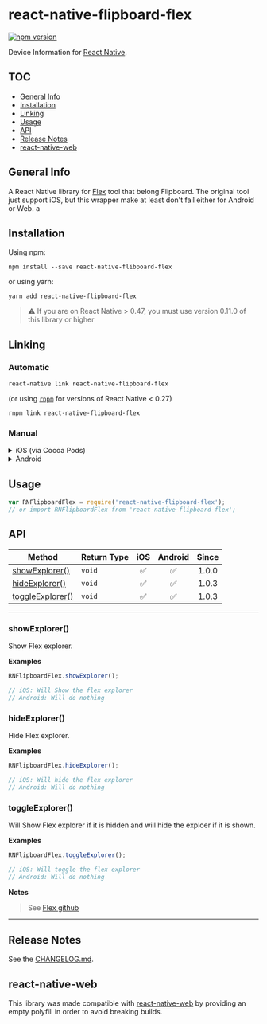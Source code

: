 # react-native-flipboard-flex

[![npm version](https://badge.fury.io/js/react-native-flipboard-flex.svg)](http://badge.fury.io/js/react-native-flipboard-flex)

Device Information for [React Native](https://github.com/facebook/react-native).

## TOC

* [General Info](#general-info)
* [Installation](#installation)
* [Linking](#linking)
* [Usage](#usage)
* [API](#api)
* [Release Notes](#release-notes)
* [react-native-web](#react-native-web)

## General Info

A React Native library for [Flex](https://github.com/Flipboard/FLEX) tool that belong Flipboard.
The original tool just support iOS, but this wrapper make at least don't fail either for Android or Web.
a
## Installation

Using npm:

```shell
npm install --save react-native-flibpoard-flex
```

or using yarn:

```shell
yarn add react-native-flipboard-flex
```

> ⚠️ If you are on React Native > 0.47, you must use version 0.11.0 of this library or higher

## Linking

### Automatic

```shell
react-native link react-native-flipboard-flex
```

(or using [`rnpm`](https://github.com/rnpm/rnpm) for versions of React Native < 0.27)

```shell
rnpm link react-native-flipboard-flex
```

### Manual

<details>
    <summary>iOS (via Cocoa Pods)</summary>

Add the following line to your build targets in your `Podfile`

`pod 'RNDeviceInfo', :path => '{node_modules_path}/react-native-flipboard-flex'`

Where `{node_modules_path}` is the path where you have the `node_modules`, ussually one level up.

Then run `pod install`

</details>

<details>
    <summary>Android</summary>

* **_optional_** in `android/build.gradle`:

```gradle
...
  ext {
    // dependency versions
    googlePlayServicesVersion = "<Your play services version>" // default: "+"
    compileSdkVersion = "<Your compile SDK version>" // default: 23
    buildToolsVersion = "<Your build tools version>" // default: "25.0.2"
    targetSdkVersion = "<Your target SDK version>" // default: 22
  }
...
```

* in `android/app/build.gradle`:

```diff
dependencies {
    ...
    compile "com.facebook.react:react-native:+"  // From node_modules
+   compile project(':react-native-flipboard-flex')
}
```

* in `android/settings.gradle`:

```diff
...
include ':app'
+ include ':react-native-flipboard-flex'
+ project(':react-native-flipboard-flex').projectDir = new File(rootProject.projectDir, '{node_modules_path}/react-native-flipboard-flex/android')
```

Where `{node_modules_path}` is the path where you have the `node_modules`, ussually one level up.


#### With React Native 0.29+

* in `MainApplication.java`:

```diff
+ import com.learnium.RNDeviceInfo.RNDeviceInfo;

  public class MainApplication extends Application implements ReactApplication {
    //......

    @Override
    protected List<ReactPackage> getPackages() {
      return Arrays.<ReactPackage>asList(
+         new RNFlipboardFlexPackage(),
          new MainReactPackage()
      );
    }

    ......
  }
```

#### With older versions of React Native:

* in `MainActivity.java`:

```diff
+ import com.learnium.RNDeviceInfo.RNDeviceInfo;

  public class MainActivity extends ReactActivity {
    ......

    @Override
    protected List<ReactPackage> getPackages() {
      return Arrays.<ReactPackage>asList(
+       new RNFlipboardFlexPackage(),
        new MainReactPackage()
      );
    }
  }
```


</details>

## Usage

```js
var RNFlipboardFlex = require('react-native-flipboard-flex');
// or import RNFlipboardFlex from 'react-native-flipboard-flex';
```

## API

| Method                                            | Return Type         |  iOS | Android | Since  |
| ------------------------------------------------- | ------------------- | :--: | :-----: | :-----: |
| [showExplorer()](#showExplorer)                     | `void`              |  ✅  |   ✅    | 1.0.0 |
| [hideExplorer()](#hideExplorer)                     | `void`              |  ✅  |   ✅    | 1.0.3 |
| [toggleExplorer()](#toggleExplorer)                 | `void`              |  ✅  |   ✅    | 1.0.3 |

---

### showExplorer()

Show Flex explorer.

**Examples**

```js
RNFlipboardFlex.showExplorer();

// iOS: Will Show the flex explorer
// Android: Will do nothing
```

### hideExplorer()

Hide Flex explorer.

**Examples**

```js
RNFlipboardFlex.hideExplorer();

// iOS: Will hide the flex explorer
// Android: Will do nothing
```

### toggleExplorer()

Will Show Flex explorer if it is hidden and will hide the exploer if it is shown.

**Examples**

```js
RNFlipboardFlex.toggleExplorer();

// iOS: Will toggle the flex explorer
// Android: Will do nothing
```

**Notes**

> See [Flex github](https://github.com/Flipboard/FLEX)

---


## Release Notes

See the [CHANGELOG.md](https://github.com/fjtrujy/react-native-flipboard-flex/blob/master/CHANGELOG.md).

## react-native-web

This library was made compatible with [react-native-web](https://github.com/necolas/react-native-web) by providing an empty polyfill in order to avoid breaking builds.
